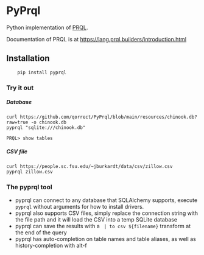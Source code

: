 # PyPrql

Python implementation of [PRQL](https://github.com/prql/prql).

Documentation of PRQL is at https://lang.prql.builders/introduction.html

## Installation
```
    pip install pyprql
```

### Try it out

##### Database
```
curl https://github.com/qorrect/PyPrql/blob/main/resources/chinook.db?raw=true -o chinook.db 
pyprql "sqlite:///chinook.db"

PRQL> show tables 
```
##### CSV file
```
curl https://people.sc.fsu.edu/~jburkardt/data/csv/zillow.csv
pyprql zillow.csv 
```
### The pyprql tool 

* pyprql can connect to any database that SQLAlchemy supports, execute `pyprql` without arguments for how to install drivers.
* pyprql also supports CSV files, simply replace the connection string with the file path and it will load the CSV into a temp SQLite database
* pyprql can save the results with a ` | to csv ${filename}` transform at the end of the query  
* pyprql has auto-completion on table names and table aliases, as well as history-completion with alt-f 
